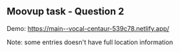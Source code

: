 ## Moovup task - Question 2

Demo: https://main--vocal-centaur-539c78.netlify.app/

Note: some entries doesn't have full location information
